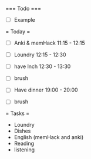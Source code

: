 === Todo ===
- [ ] Example

= Today =
- [ ] Anki & memHack 11:15 - 12:15
- [ ] Loundry 12:15 - 12:30
- [ ] have lnch 12:30 - 13:30
- [ ] brush
- [ ] Have dinner 19:00 - 20:00
- [ ] brush


= Tasks = 
- Loundry
- Dishes
- English (memHack and anki)
- Reading
- listening
